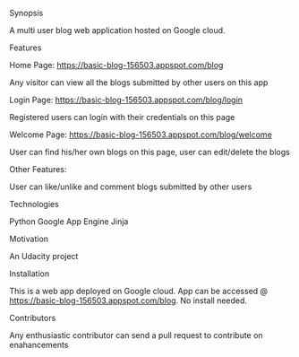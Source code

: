 
Synopsis

A multi user blog web application hosted on Google cloud.

Features

Home Page: https://basic-blog-156503.appspot.com/blog

Any visitor can view all the blogs submitted by other users on this app

Login Page: https://basic-blog-156503.appspot.com/blog/login

Registered users can login with their credentials on this page

Welcome Page: https://basic-blog-156503.appspot.com/blog/welcome

User can find his/her own blogs on this page, user can edit/delete the blogs

Other Features:

User can like/unlike and comment blogs submitted by other users

Technologies

Python
Google App Engine
Jinja

Motivation

An Udacity project

Installation

This is a web app deployed on Google cloud. App can be accessed @ https://basic-blog-156503.appspot.com/blog. No install needed.

Contributors

Any enthusiastic contributor can send a pull request to contribute on enahancements
